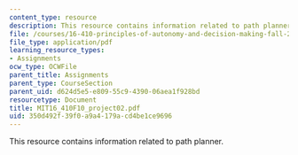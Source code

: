```yaml
---
content_type: resource
description: This resource contains information related to path planner.
file: /courses/16-410-principles-of-autonomy-and-decision-making-fall-2010/350d492f39f0a9a4179acd4be1ce9696_MIT16_410F10_project02.pdf
file_type: application/pdf
learning_resource_types:
- Assignments
ocw_type: OCWFile
parent_title: Assignments
parent_type: CourseSection
parent_uid: d624d5e5-e809-55c9-4390-06aea1f928bd
resourcetype: Document
title: MIT16_410F10_project02.pdf
uid: 350d492f-39f0-a9a4-179a-cd4be1ce9696
---
```

This resource contains information related to path planner.


